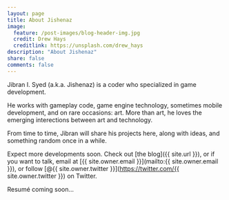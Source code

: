 ```yaml
---
layout: page
title: About Jishenaz
image:
  feature: /post-images/blog-header-img.jpg
  credit: Drew Hays
  creditlink: https://unsplash.com/drew_hays
description: "About Jishenaz"
share: false
comments: false
---
```


Jibran I. Syed (a.k.a. Jishenaz) is a coder who specialized in game development.

He works with gameplay code, game engine technology, sometimes mobile development, and on rare occasions: art. More than art, he loves the emerging interections between art and technology.

From time to time, Jibran will share his projects here, along with ideas, and something random once in a while.

Expect more developments soon. Check out [the blog]({{ site.url }}), or if you want to talk, email at [{{ site.owner.email }}](mailto:{{ site.owner.email }}), or follow [@{{ site.owner.twitter }}](https://twitter.com/{{ site.owner.twitter }}) on Twitter.

Resumé coming soon...
